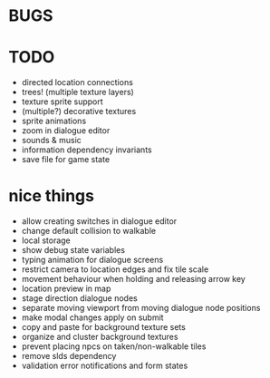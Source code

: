 # BUGS

# TODO
- directed location connections
- trees! (multiple texture layers)
- texture sprite support
- (multiple?) decorative textures
- sprite animations
- zoom in dialogue editor
- sounds & music
- information dependency invariants
- save file for game state

# nice things
- allow creating switches in dialogue editor
- change default collision to walkable
- local storage
- show debug state variables
- typing animation for dialogue screens
- restrict camera to location edges and fix tile scale
- movement behaviour when holding and releasing arrow key
- location preview in map
- stage direction dialogue nodes
- separate moving viewport from moving dialogue node positions
- make modal changes apply on submit
- copy and paste for background texture sets
- organize and cluster background textures
- prevent placing npcs on taken/non-walkable tiles
- remove slds dependency
- validation error notifications and form states
